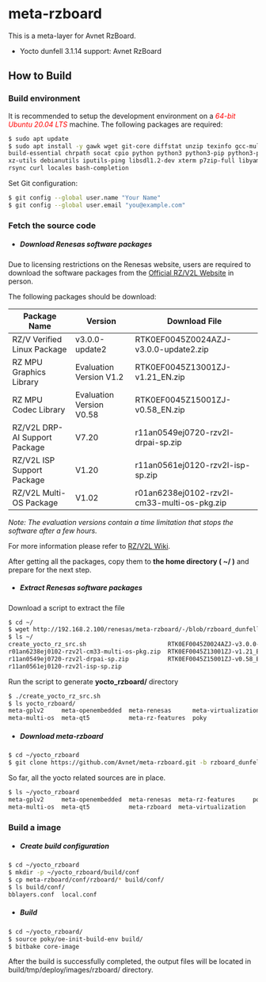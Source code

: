 # meta-rzboard

This is a meta-layer for Avnet RzBoard.

- Yocto dunfell 3.1.14 support:  Avnet RzBoard



## How to Build


### Build environment

It is recommended to setup the development environment on a *<font color=red>64-bit Ubuntu 20.04 LTS</font>* machine.
The following packages are required:

```bash
$ sudo apt update
$ sudo apt install -y gawk wget git-core diffstat unzip texinfo gcc-multilib \
build-essential chrpath socat cpio python python3 python3-pip python3-pexpect \
xz-utils debianutils iputils-ping libsdl1.2-dev xterm p7zip-full libyaml-dev \
rsync curl locales bash-completion
```

Set Git configuration:

```bash
$ git config --global user.name "Your Name"
$ git config --global user.email "you@example.com"
```



### Fetch the source code

* ##### **Download Renesas software packages**

Due to licensing restrictions on the Renesas website, users are required to download the software packages from the [Official RZ/V2L Website](https://www.renesas.cn/us/en/products/microcontrollers-microprocessors/rz-mpus/rzv2l-general-purpose-microprocessor-equipped-renesas-original-ai-accelerator-drp-ai-12ghz-dual) in person.

The following packages should be download:

| Package Name                  | Version                  | Download File                               |
| ----------------------------- | ------------------------ | ------------------------------------------- |
| RZ/V Verified Linux Package   | v3.0.0-update2           | RTK0EF0045Z0024AZJ-v3.0.0-update2.zip       |
| RZ MPU Graphics Library       | Evaluation Version V1.2  | RTK0EF0045Z13001ZJ-v1.21_EN.zip             |
| RZ MPU Codec Library          | Evaluation Version V0.58 | RTK0EF0045Z15001ZJ-v0.58_EN.zip             |
| RZ/V2L DRP-AI Support Package | V7.20                    | r11an0549ej0720-rzv2l-drpai-sp.zip          |
| RZ/V2L ISP Support Package    | V1.20                    | r11an0561ej0120-rzv2l-isp-sp.zip            |
| RZ/V2L Multi-OS Package       | V1.02                    | r01an6238ej0102-rzv2l-cm33-multi-os-pkg.zip |

*Note: The evaluation versions contain a time limitation that stops the software after a few hours.*

For more information please refer to [RZ/V2L Wiki](https://renesas.info/wiki/RZ-V/RZ-V2L_SMARC).



After getting all the packages, copy them to **the home directory ( ~/ )** and prepare for the next step.



* ##### **Extract Renesas software packages**

Download a script to extract the file
```bash
$ cd ~/
$ wget http://192.168.2.100/renesas/meta-rzboard/-/blob/rzboard_dunfell_5.10/tools/create_yocto_rz_src.sh
$ ls ~/
create_yocto_rz_src.sh                       RTK0EF0045Z0024AZJ-v3.0.0-update2.zip
r01an6238ej0102-rzv2l-cm33-multi-os-pkg.zip  RTK0EF0045Z13001ZJ-v1.21_EN.zip
r11an0549ej0720-rzv2l-drpai-sp.zip           RTK0EF0045Z15001ZJ-v0.58_EN.zip
r11an0561ej0120-rzv2l-isp-sp.zip
```
Run the script to generate **yocto_rzboard/** directory
```bash
$ ./create_yocto_rz_src.sh
$ ls yocto_rzboard/
meta-gplv2     meta-openembedded  meta-renesas      meta-virtualization
meta-multi-os  meta-qt5           meta-rz-features  poky
```



* ##### **Download meta-rzboard**

```bash
$ cd ~/yocto_rzboard
$ git clone https://github.com/Avnet/meta-rzboard.git -b rzboard_dunfell_5.10
```

So far, all the yocto related sources are in place.

```bash
$ ls ~/yocto_rzboard
meta-gplv2     meta-openembedded  meta-renesas  meta-rz-features     poky
meta-multi-os  meta-qt5           meta-rzboard  meta-virtualization
```



### Build a image

*  ##### **Create build configuration**

```bash
$ cd ~/yocto_rzboard
$ mkdir -p ~/yocto_rzboard/build/conf
$ cp meta-rzboard/conf/rzboard/* build/conf/
$ ls build/conf/
bblayers.conf  local.conf
```

*  ##### **Build**
```bash
$ cd ~/yocto_rzboard/
$ source poky/oe-init-build-env build/
$ bitbake core-image
```
After the build is successfully completed, the output files will be located in build/tmp/deploy/images/rzboard/ directory.
